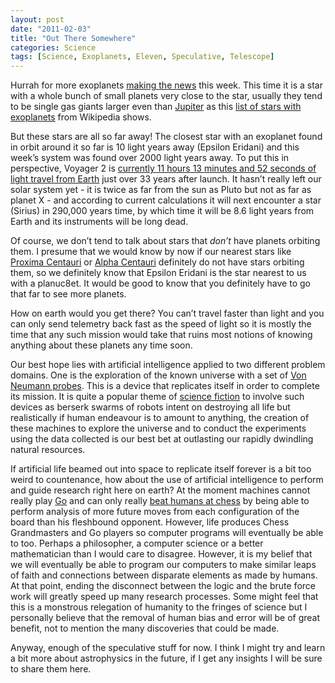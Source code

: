 ```yaml
---
layout: post
date: "2011-02-03"
title: "Out There Somewhere"
categories: Science
tags: [Science, Exoplanets, Eleven, Speculative, Telescope]
---
```


Hurrah for more exoplanets [making the news](http://www.guardian.co.uk/science/2011/feb/02/new-planets-solar-system) this week. This time it is a star with a whole bunch of small planets very close to the star, usually they tend to be single gas giants larger even than [Jupiter](http://en.wikipedia.org/wiki/Jupiter) as this [list of stars with exoplanets](http://en.wikipedia.org/wiki/List_of_exoplanetary_host_stars) from Wikipedia shows. 

But these stars are all so far away! The closest star with an exoplanet found in orbit around it so far is 10 light years away (Epsilon Eridani) and this week’s system was found over 2000 light years away. To put this in perspective, Voyager 2 is [currently 11 hours 13 minutes and 52 seconds of light travel from Earth](http://twitter.com/#!/Voyager2/status/32589239199731713) just over 33 years after launch. It hasn’t really left our solar system yet - it is twice as far from the sun as Pluto but not as far as planet X - and according to current calculations it will next encounter a star (Sirius) in 290,000 years time, by which time it will be 8.6 light years from Earth and its instruments will be long dead.

Of course, we don’t tend to talk about stars that _don’t_ have planets orbiting them. I presume that we would know by now if our nearest stars like [Proxima Centauri](http://www.solstation.com/stars/alp-cent3.htm) or [Alpha Centauri](http://www.glyphweb.com/esky/stars/alphacentauri.html) definitely do not have stars orbiting them, so we definitely know that Epsilon Eridani is the star nearest to us with a planuc8et. It would be good to know that you definitely have to go that far to see more planets.

How on earth would you get there? You can’t travel faster than light and you can only send telemetry back fast as the speed of light so it is mostly the time that any such mission would take that ruins most notions of knowing anything about these planets any time soon. 

Our best hope lies with artificial intelligence applied to two different problem domains. One is the exploration of the known universe with a set of [Von Neumann probes](http://en.wikipedia.org/wiki/Self-replicating_spacecraft). This is a device that replicates itself in order to complete its mission. It is quite a popular theme of [science fiction](http://www.berserkerfan.org/) to involve such devices as berserk swarms of robots intent on destroying all life but realistically if human endeavour is to amount to anything, the creation of these machines to explore the universe and to conduct the experiments using the data collected is our best bet at outlasting our rapidly dwindling natural resources.

If artificial life beamed out into space to replicate itself forever is a bit too weird to countenance, how about the use of artificial intelligence to perform and guide research right here on earth? At the moment machines cannot really play [Go](http://www.timesonline.co.uk/tol/comment/columnists/ben_macintyre/article2002699.ece) and can only really [beat humans at chess](http://www.research.ibm.com/deepblue/) by being able to perform analysis of more future moves from each configuration of the board than his fleshbound opponent. However, life produces Chess Grandmasters and Go players so computer programs will eventually be able to too. Perhaps a philosopher, a computer science or a better mathematician than I would care to disagree. However, it is my belief that we will eventually be able to program our computers to make similar leaps of faith and connections between disparate elements as made by humans. At that point, ending the disconnect between the logic and the brute force work will greatly speed up many research processes. Some might feel that this is a monstrous relegation of humanity to the fringes of science but I personally believe that the removal of human bias and error will be of great benefit, not to mention the many discoveries that could be made.

Anyway, enough of the speculative stuff for now. I think I might try and learn a bit more about astrophysics in the future, if I get any insights I will be sure to share them here.
